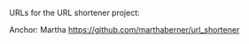 URLs for the URL shortener project:

Anchor: Martha
https://github.com/marthaberner/url_shortener


